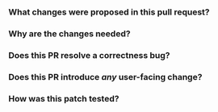 <!--
Thanks for sending a pull request!  Here are some tips for you:
  - Make sure the PR title start w/ a JIRA ticket, e.g. '[CELEBORN-XXXX] Your PR title ...'.
  - Be sure to keep the PR description updated to reflect all changes.
  - Please write your PR title to summarize what this PR proposes.
  - If possible, provide a concise example to reproduce the issue for a faster review.
-->

### What changes were proposed in this pull request?



### Why are the changes needed?



### Does this PR resolve a correctness bug?

<!-- Yes/No. (Note: If yes, committer will add `correctness` label to current pull request). -->

### Does this PR introduce _any_ user-facing change?



### How was this patch tested?

